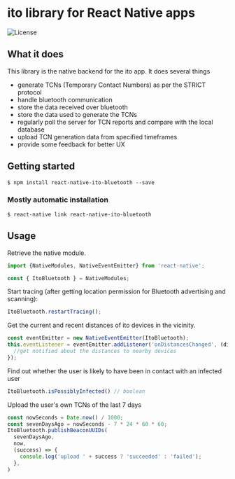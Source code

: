 # ito library for React Native apps

![License](https://img.shields.io/github/license/ito-org/react-native-ito-bluetooth)

## What it does

This library is the native backend for the ito app. It does several things
- generate TCNs (Temporary Contact Numbers) as per the STRICT protocol
- handle bluetooth communication
- store the data received over bluetooth
- store the data used to generate the TCNs
- regularly poll the server for TCN reports and compare with the local database
- upload TCN generation data from specified timeframes
- provide some feedback for better UX

## Getting started

`$ npm install react-native-ito-bluetooth --save`

### Mostly automatic installation

`$ react-native link react-native-ito-bluetooth`

## Usage
Retrieve the native module.
```js
import {NativeModules, NativeEventEmitter} from 'react-native';

const { ItoBluetooth } = NativeModules;
```

Start tracing (after getting location permission for Bluetooth advertising and scanning):
```javascript
ItoBluetooth.restartTracing();
```
Get the current and recent distances of ito devices in the vicinity.
```js
const eventEmitter = new NativeEventEmitter(ItoBluetooth);
this.eventListener = eventEmitter.addListener('onDistancesChanged', (distances) => {
  //get notified about the distances to nearby devices
});
```
Find out whether the user is likely to have been in contact with an infected user
```js
ItoBluetooth.isPossiblyInfected() // boolean
```

Upload the user's own TCNs of the last 7 days
```js
const nowSeconds = Date.now() / 1000;
const sevenDaysAgo = nowSeconds - 7 * 24 * 60 * 60;
ItoBluetooth.publishBeaconUUIDs(
  sevenDaysAgo,
  now,
  (success) => {
    console.log('upload ' + success ? 'succeeded' : 'failed');
  },
)
```
